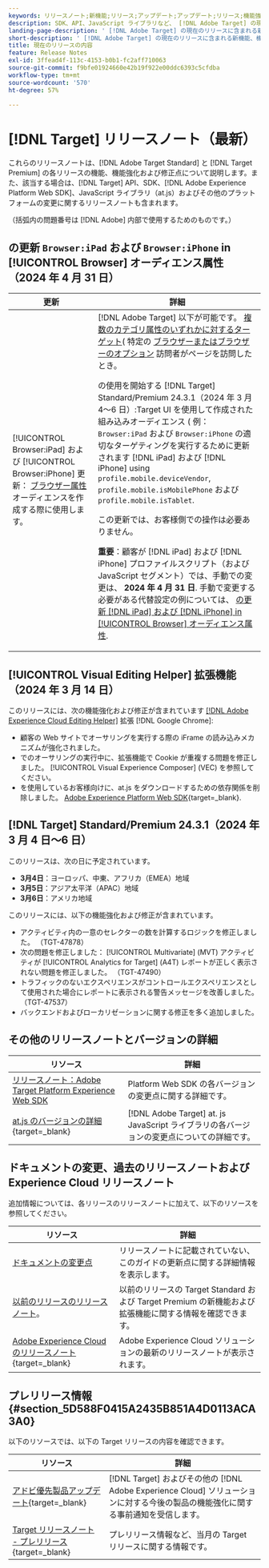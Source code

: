 ```yaml
---
keywords: リリースノート;新機能;リリース;アップデート;アップデート;リリース;機能強化;機能強化;修正;バグ修正;アップデート
description: SDK、API、JavaScript ライブラリなど、 [!DNL Adobe Target] の現在のリリースに含まれている新機能、機能強化および修正について説明します。
landing-page-description: ' [!DNL Adobe Target] の現在のリリースに含まれる新機能、機能強化、修正点について説明します。'
short-description: ' [!DNL Adobe Target] の現在のリリースに含まれる新機能、機能強化、修正点について説明します。'
title: 現在のリリースの内容
feature: Release Notes
exl-id: 3ffead4f-113c-4153-b0b1-fc2aff710063
source-git-commit: f9bfe01924660e42b19f922e00ddc6393c5cfdba
workflow-type: tm+mt
source-wordcount: '570'
ht-degree: 57%

---
```


# [!DNL Target] リリースノート（最新）

これらのリリースノートは、[!DNL Adobe Target Standard] と [!DNL Target Premium] の各リリースの機能、機能強化および修正点について説明します。また、該当する場合は、[!DNL Target] API、SDK、[!DNL Adobe Experience Platform Web SDK]、JavaScript ライブラリ（at.js）およびその他のプラットフォームの変更に関するリリースノートも含まれます。

（括弧内の問題番号は [!DNL Adobe] 内部で使用するためのものです。）

## の更新 `Browser:iPad` および `Browser:iPhone` in [!UICONTROL Browser] オーディエンス属性（2024 年 4 月 31 日）

| 更新 | 詳細 |
|--- |--- |
| [!UICONTROL Browser:iPad] および [!UICONTROL Browser:iPhone] 更新： [ブラウザー属性](/help/main/c-target/c-audiences/c-target-rules/browser.md) オーディエンスを作成する際に使用します。 | [!DNL Adobe Target] 以下が可能です。 [複数のカテゴリ属性のいずれかに対するターゲット](/help/main/c-target/c-audiences/c-target-rules/target-rules.md)( 特定の [ブラウザーまたはブラウザーのオプション](/help/main/c-target/c-audiences/c-target-rules/browser.md) 訪問者がページを訪問したとき。<P>の使用を開始する [!DNL Target] Standard/Premium 24.3.1（2024 年 3 月 4～6 日）:Target UI を使用して作成された組み込みオーディエンス ( 例： `Browser:iPad` および `Browser:iPhone` の適切なターゲティングを実行するために更新されます [!DNL iPad] および [!DNL iPhone] using `profile.mobile.deviceVendor`, `profile.mobile.isMobilePhone` および `profile.mobile.isTablet`.<P>この更新では、お客様側での操作は必要ありません。<p><B>重要</b>：顧客が [!DNL iPad] および [!DNL iPhone] プロファイルスクリプト（および JavaScript セグメント）では、手動での変更は、 **2024 年 4 月 31 日**. 手動で変更する必要がある代替設定の例については、 [の更新 [!DNL iPad] および [!DNL iPhone] in [!UICONTROL Browser] オーディエンス属性](/help/main/c-target/c-audiences/c-target-rules/browser.md#updates). |

## [!UICONTROL Visual Editing Helper] 拡張機能（2024 年 3 月 14 日）

このリリースには、次の機能強化および修正が含まれています [[!DNL Adobe Experience Cloud Editing Helper]](/help/main/c-experiences/c-visual-experience-composer/r-troubleshoot-composer/visual-editing-helper-extension.md) 拡張 [!DNL Google Chrome]:

* 顧客の Web サイトでオーサリングを実行する際の iFrame の読み込みメカニズムが強化されました。
* でのオーサリングの実行中に、拡張機能で Cookie が重複する問題を修正しました。 [!UICONTROL Visual Experience Composer] (VEC) を参照してください。
* を使用しているお客様向けに、at.js をダウンロードするための依存関係を削除しました。 [Adobe Experience Platform Web SDK](https://experienceleague.adobe.com/en/docs/target-dev/developer/client-side/aep-web-sdk){target=_blank}.

## [!DNL Target] Standard/Premium 24.3.1（2024 年 3 月 4 日～6 日）

このリリースは、次の日に予定されています。

* **3月4日**：ヨーロッパ、中東、アフリカ（EMEA）地域
* **3月5日**：アジア太平洋（APAC）地域
* **3月6日**：アメリカ地域

このリリースには、以下の機能強化および修正が含まれています。

* アクティビティ内の一意のセレクターの数を計算するロジックを修正しました。 （TGT-47878）
* 次の問題を修正しました： [!UICONTROL Multivariate] (MVT) アクティビティが [!UICONTROL Analytics for Target] (A4T) レポートが正しく表示されない問題を修正しました。 （TGT-47490）
* トラフィックのないエクスペリエンスがコントロールエクスペリエンスとして使用された場合にレポートに表示される警告メッセージを改善しました。 （TGT-47537）
* バックエンドおよびローカリゼーションに関する修正を多く追加しました。

## その他のリリースノートとバージョンの詳細

| リソース | 詳細 |
|--- |--- |
| [リリースノート：Adobe Target Platform Experience Web SDK](https://experienceleague.adobe.com/docs/experience-platform/edge/release-notes.html?lang=ja) | Platform Web SDK の各バージョンの変更点に関する詳細です。 |
| [at.js のバージョンの詳細](https://experienceleague.adobe.com/docs/target-dev/developer/client-side/at-js-implementation/target-atjs-versions.html?lang=ja){target=_blank} | [!DNL Adobe Target] at. js JavaScript ライブラリの各バージョンの変更点についての詳細です。 |

## ドキュメントの変更、過去のリリースノートおよび Experience Cloud リリースノート

追加情報については、各リリースのリリースノートに加えて、以下のリソースを参照してください。

| リソース | 詳細 |
|--- |--- |
| [ドキュメントの変更点](/help/main/r-release-notes/doc-change.md) | リリースノートに記載されていない、このガイドの更新点に関する詳細情報を表示します。 |
| [以前のリリースのリリースノート](/help/main/r-release-notes/release-notes-for-previous-releases.md)。 | 以前のリリースの Target Standard および Target Premium の新機能および拡張機能に関する情報を確認できます。 |
| [Adobe Experience Cloud のリリースノート](https://experienceleague.adobe.com/docs/release-notes/experience-cloud/current.html?lang=ja){target=_blank} | Adobe Experience Cloud ソリューションの最新のリリースノートが表示されます。 |

## プレリリース情報 {#section_5D588F0415A2435B851A4D0113ACA3A0}

以下のリソースでは、以下の Target リリースの内容を確認できます。

| リソース | 詳細 |
|--- |--- |
| [アドビ優先製品アップデート](https://www.adobe.com/subscription/priority-product-update.html){target=_blank} | [!DNL Target] およびその他の [!DNL Adobe Experience Cloud] ソリューションに対する今後の製品の機能強化に関する事前通知を受信します。 |
| [Target リリースノート - プレリリース](/help/main/r-release-notes/target-release-notes.md){target=_blank} | プレリリース情報など、当月の Target リリースに関する情報です。 |
